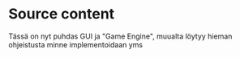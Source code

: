 # Source content
Tässä on nyt puhdas GUI ja "Game Engine", muualta löytyy hieman ohjeistusta minne implementoidaan yms
